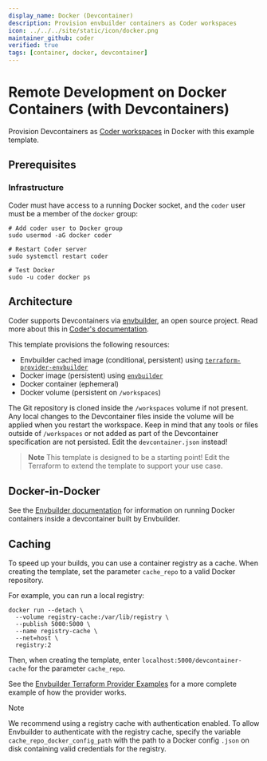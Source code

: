 ```yaml
---
display_name: Docker (Devcontainer)
description: Provision envbuilder containers as Coder workspaces
icon: ../../../site/static/icon/docker.png
maintainer_github: coder
verified: true
tags: [container, docker, devcontainer]
---
```


# Remote Development on Docker Containers (with Devcontainers)

Provision Devcontainers as [Coder workspaces](https://docs.coder.buildworkforce.ai/workspaces) in Docker with this example template.

## Prerequisites

### Infrastructure

Coder must have access to a running Docker socket, and the `coder` user must be a member of the `docker` group:

```shell
# Add coder user to Docker group
sudo usermod -aG docker coder

# Restart Coder server
sudo systemctl restart coder

# Test Docker
sudo -u coder docker ps
```

## Architecture

Coder supports Devcontainers via [envbuilder](https://github.com/coder/envbuilder), an open source project. Read more about this in [Coder's documentation](https://docs.coder.buildworkforce.ai/templates/dev-containers).

This template provisions the following resources:

- Envbuilder cached image (conditional, persistent) using [`terraform-provider-envbuilder`](https://github.com/coder/terraform-provider-envbuilder)
- Docker image (persistent) using [`envbuilder`](https://github.com/coder/envbuilder)
- Docker container (ephemeral)
- Docker volume (persistent on `/workspaces`)

The Git repository is cloned inside the `/workspaces` volume if not present.
Any local changes to the Devcontainer files inside the volume will be applied when you restart the workspace.
Keep in mind that any tools or files outside of `/workspaces` or not added as part of the Devcontainer specification are not persisted.
Edit the `devcontainer.json` instead!

> **Note**
> This template is designed to be a starting point! Edit the Terraform to extend the template to support your use case.

## Docker-in-Docker

See the [Envbuilder documentation](https://github.com/coder/envbuilder/blob/main/docs/docker.md) for information on running Docker containers inside a devcontainer built by Envbuilder.

## Caching

To speed up your builds, you can use a container registry as a cache.
When creating the template, set the parameter `cache_repo` to a valid Docker repository.

For example, you can run a local registry:

```shell
docker run --detach \
  --volume registry-cache:/var/lib/registry \
  --publish 5000:5000 \
  --name registry-cache \
  --net=host \
  registry:2
```

Then, when creating the template, enter `localhost:5000/devcontainer-cache` for the parameter `cache_repo`.

See the [Envbuilder Terraform Provider Examples](https://github.com/coder/terraform-provider-envbuilder/blob/main/examples/resources/envbuilder_cached_image/envbuilder_cached_image_resource.tf/) for a more complete example of how the provider works.

> [!NOTE]
> We recommend using a registry cache with authentication enabled.
> To allow Envbuilder to authenticate with the registry cache, specify the variable `cache_repo_docker_config_path`
> with the path to a Docker config `.json` on disk containing valid credentials for the registry.
